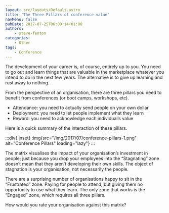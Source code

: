 ```yaml
---
layout: src/layouts/Default.astro
title: 'The Three Pillars of conference value'
navMenu: false
pubDate: 2017-07-25T06:00:14+01:00
authors:
    - steve-fenton
categories:
    - Other
tags:
    - Conference
---
```


The development of your career is, of course, entirely up to you. You need to go out and learn things that are valuable in the marketplace whatever you intend to do in the next few years. The alternative is to give up learning and rust away to nothing.

From the perspective of an organisation, there are three pillars you need to benefit from conferences (or boot camps, workshops, etc).

- Attendance: you need to actually send people on your own dollar
- Deployment: you need to let people implement what they learn
- Reward: you need to acknowledge each individual’s value

Here is a quick summary of the interaction of these pillars.

:::div{.inset}
:img{src="/img/2017/07/conference-pillars-1.png" alt="Conference Pillars" loading="lazy"}
:::

The matrix visualises the impact of your organisation’s investment in people; just because you drop your employees into the “Stagnating” zone doesn’t mean that they aren’t developing their own skills. The object of stagnation is your organisation, not necessarily the people.

There are a surprising number of organisations happy to sit in the “Frustrated” zone. Paying for people to attend, but giving them no opportunity to use what they learn. The only zone that works is the “Engaged” zone, which requires all three pillars.

How would you rate your organisation against this matrix?